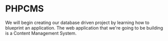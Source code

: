 # PHPCMS
 We will begin creating our database driven project by learning how to blueprint an application. The web application that we're going to be building is a Content Management System.
